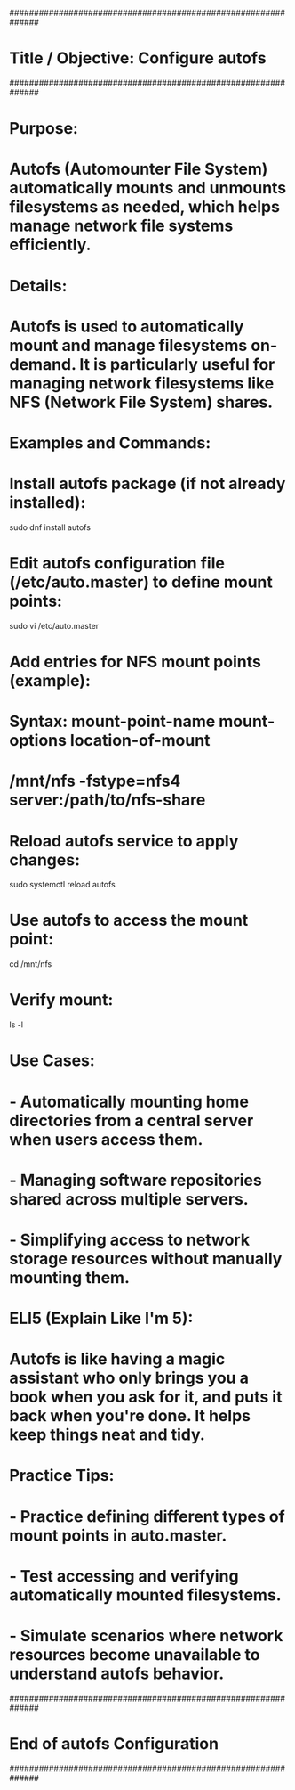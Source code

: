 ##############################################################
# Title / Objective: Configure autofs
##############################################################

# Purpose:
# Autofs (Automounter File System) automatically mounts and unmounts filesystems as needed, which helps manage network file systems efficiently.

# Details:
# Autofs is used to automatically mount and manage filesystems on-demand. It is particularly useful for managing network filesystems like NFS (Network File System) shares.

# Examples and Commands:
# Install autofs package (if not already installed):
sudo dnf install autofs

# Edit autofs configuration file (/etc/auto.master) to define mount points:
sudo vi /etc/auto.master

# Add entries for NFS mount points (example):
# Syntax: mount-point-name mount-options location-of-mount
# /mnt/nfs   -fstype=nfs4   server:/path/to/nfs-share

# Reload autofs service to apply changes:
sudo systemctl reload autofs

# Use autofs to access the mount point:
cd /mnt/nfs

# Verify mount:
ls -l

# Use Cases:
# - Automatically mounting home directories from a central server when users access them.
# - Managing software repositories shared across multiple servers.
# - Simplifying access to network storage resources without manually mounting them.

# ELI5 (Explain Like I'm 5):
# Autofs is like having a magic assistant who only brings you a book when you ask for it, and puts it back when you're done. It helps keep things neat and tidy.

# Practice Tips:
# - Practice defining different types of mount points in auto.master.
# - Test accessing and verifying automatically mounted filesystems.
# - Simulate scenarios where network resources become unavailable to understand autofs behavior.

##############################################################
# End of autofs Configuration
##############################################################

